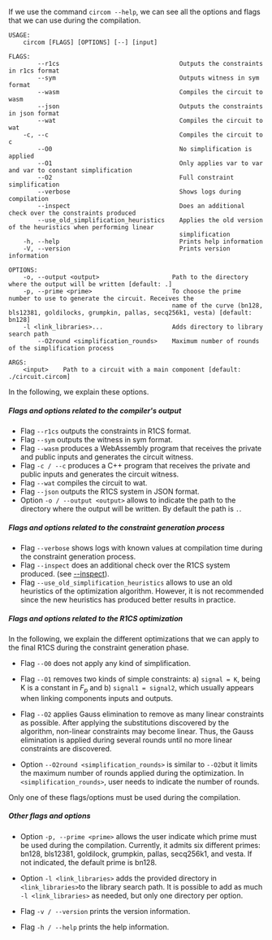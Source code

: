 If we use the command ```circom --help```, we can see all the options and flags that we can use during the compilation.

```console
USAGE:
    circom [FLAGS] [OPTIONS] [--] [input]

FLAGS:
        --r1cs                                 Outputs the constraints in r1cs format
        --sym                                  Outputs witness in sym format
        --wasm                                 Compiles the circuit to wasm
        --json                                 Outputs the constraints in json format
        --wat                                  Compiles the circuit to wat
    -c, --c                                    Compiles the circuit to c
        --O0                                   No simplification is applied
        --O1                                   Only applies var to var and var to constant simplification
        --O2                                   Full constraint simplification
        --verbose                              Shows logs during compilation
        --inspect                              Does an additional check over the constraints produced
        --use_old_simplification_heuristics    Applies the old version of the heuristics when performing linear
                                               simplification
    -h, --help                                 Prints help information
    -V, --version                              Prints version information

OPTIONS:
    -o, --output <output>                    Path to the directory where the output will be written [default: .]
    -p, --prime <prime>                      To choose the prime number to use to generate the circuit. Receives the
                                             name of the curve (bn128, bls12381, goldilocks, grumpkin, pallas, secq256k1, vesta) [default: bn128]
    -l <link_libraries>...                   Adds directory to library search path
        --O2round <simplification_rounds>    Maximum number of rounds of the simplification process

ARGS:
    <input>    Path to a circuit with a main component [default: ./circuit.circom]
```

In the following, we explain these options.

##### Flags and options related to the compiler's output

* Flag ```--r1cs``` outputs the constraints in R1CS format.
* Flag ```--sym``` outputs the witness in sym format.
* Flag ```--wasm``` produces a WebAssembly program that receives the private and public inputs and generates the circuit witness.
* Flag ```-c / --c``` produces a C++ program that receives the private and public inputs and generates the circuit witness.
* Flag ```--wat``` compiles the circuit to wat.
* Flag ```--json``` outputs the R1CS system in JSON format.
* Option ```-o / --output <output>``` allows to indicate the path to the directory where the output will be written. By default the path is ```.```.

##### Flags and options related to the constraint generation process

* Flag ```--verbose``` shows logs with known values at compilation time during the constraint generation process.
* Flag ```--inspect``` does an additional check over the R1CS system produced. (see [--inspect](../circom-language/code-quality/inspect)).
* Flag ```--use_old_simplification_heuristics``` allows to use an old heuristics of the optimization algorithm. However, it is not recommended since the new heuristics has produced better results in practice.

##### Flags and options related to the R1CS optimization

In the following, we explain the different optimizations that we can apply to the final R1CS during the constraint generation phase.

* Flag ```--O0``` does not apply any kind of simplification.
  
* Flag ```--O1``` removes two kinds of simple constraints: a) ```signal = K```, being K is a constant in $F_p$ and b) ```signal1 = signal2```, which usually appears when linking components inputs and outputs.
  
* Flag ```--O2``` applies Gauss elimination to remove as many linear constraints as possible. After applying the substitutions discovered by the algorithm, non-linear constraints may become linear. Thus, the Gauss elimination is applied during several rounds until no more linear constraints are discovered.

* Option ```--O2round <simplification_rounds>``` is similar to ```--O2```but it limits the maximum number of rounds applied during the optimization. In ```<simplification_rounds>```, user needs to indicate the number of rounds.

Only one of these flags/options must be used during the compilation.

##### Other flags and options

* Option ```-p, --prime <prime>``` allows the user indicate which prime must be used during the compilation. Currently, it admits six different primes: bn128, bls12381, goldilock, grumpkin, pallas, secq256k1, and vesta. If not indicated, the default prime is bn128.

* Option ```-l <link_libraries>``` adds the provided directory in ```<link_libraries>```to the library search path. It is possible to add as much ```-l <link_libraries>``` as needed, but only one directory per option.

* Flag ```-v / --version``` prints the version information.
* Flag ```-h / --help``` prints the help information.
